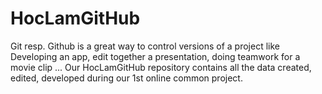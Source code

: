 # HocLamGitHub
Git resp. Github is a great way to control versions of a project like Developing an app, edit together a presentation, doing teamwork for a movie clip ... Our HocLamGitHub repository contains all the data created, edited, developed during our 1st online common project.
